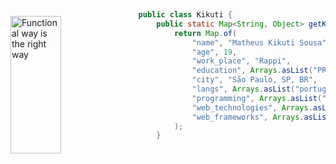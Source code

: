 <img src="https://github.com/darkklua/darkklua/assets/142851535/eba8eba1-4a66-4e5d-bb7a-b58e59f88fd1"
     alt="Functional way is the right way"
     style="margin-top:40px;"
     height="220px"
     width = "40%"
     align="left" />

<br>

```java
public class Kikuti {
    public static Map<String, Object> getKikuti() {
        return Map.of(
            "name", "Matheus Kikuti Sousa",
            "age", 19,
            "work_place", "Rappi",
            "education", Arrays.asList("PROA", "42Sp", "SpTech"),
            "city", "São Paulo, SP, BR",
            "langs", Arrays.asList("portuguese", "english"),
            "programming", Arrays.asList("C", "Java", "Python"),
            "web_technologies", Arrays.asList("HTML5", "CSS3", "Php"),
            "web_frameworks", Arrays.asList("Node.js", "React", "Laravel")
        );
    }
```
